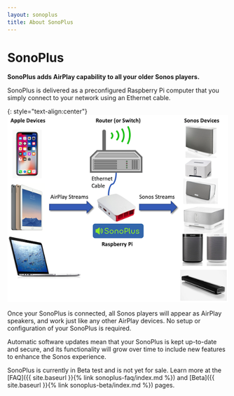 ```yaml
---
layout: sonoplus
title: About SonoPlus
---
```


# SonoPlus

**SonoPlus adds AirPlay capability to all your older Sonos players.**

SonoPlus is delivered as a preconfigured Raspberry Pi computer that you simply connect to your network using an Ethernet cable.

{: style="text-align:center"}
![SonoPlus](/images/SonoPlusDiagram_600px.png)

Once your SonoPlus is connected, all Sonos players will appear as AirPlay speakers, and work just like any other AirPlay devices. No setup or configuration of your SonoPlus is required.

Automatic software updates mean that your SonoPlus is kept up-to-date and secure, and its functionality will grow over time to include new features to enhance the Sonos experience. 

SonoPlus is currently in Beta test and is not yet for sale. Learn more at the [FAQ]({{ site.baseurl }}{% link sonoplus-faq/index.md %}) and [Beta]({{ site.baseurl }}{% link sonoplus-beta/index.md %}) pages.